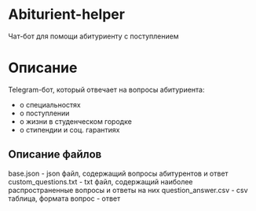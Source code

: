 # Abiturient-helper
Чат-бот для помощи абитуриенту с поступлением
# Описание
Telegram-бот, который отвечает на вопросы абитуриента:
- о специальностях
- о поступлении
- о жизни в студенческом городке
- о стипендии и соц. гарантиях
## Описание файлов
base.json - json файл, содержащий вопросы абитурентов и ответ
custom_questions.txt - txt файл, содержащий наиболее распространенные вопросы и ответы на них
question_answer.csv - csv таблица, формата вопрос - ответ
